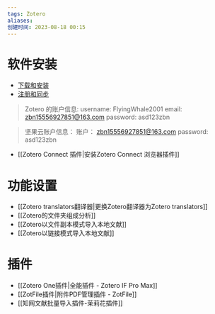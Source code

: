 ```yaml
---
tags: Zotero
aliases: 
创建时间: 2023-08-18 00:15
---
```



# 软件安装

- [下载和安装](https://www.bilibili.com/video/BV1K14y1a7wE?t=299.3)
- [注册和同步](https://www.bilibili.com/video/BV1K14y1a7wE?t=419.7)

>Zotero 的账户信息:
>username: FlyingWhale2001
>email: zbn15556927851@163.com
>password: asd123zbn

>坚果云账户信息：
>账户： zbn15556927851@163.com
>password: asd123zbn

- [[Zotero Connect 插件|安装Zotero Connect 浏览器插件]]

# 功能设置

- [[Zotero translators翻译器|更换Zotero翻译器为Zotero translators]]
- [[Zotero的文件夹组成分析]]
- [[Zotero以文件副本模式导入本地文献]]
- [[Zotero以链接模式导入本地文献]]

# 插件

- [[Zotero One插件|全能插件 - Zotero IF Pro Max]]
- [[ZotFile插件|附件PDF管理插件 - ZotFile]]
- [[知网文献批量导入插件-茉莉花插件]]



